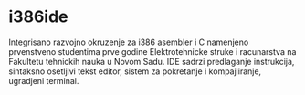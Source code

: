 # i386ide

Integrisano razvojno okruzenje za i386 asembler i C namenjeno prvenstveno studentima prve godine Elektrotehnicke struke i racunarstva na
Fakultetu tehnickih nauka u Novom Sadu. IDE sadrzi predlaganje instrukcija, sintaksno osetljivi tekst editor, sistem za pokretanje i 
kompajliranje, ugradjeni terminal.

